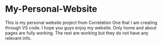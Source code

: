 # My-Personal-Website
This is my personal website project from Correlation One that I am creating through VS code. 
I hope you guys enjoy my website. Only home and about pages are fully working. The rest are working but they do not have any relevant info.
